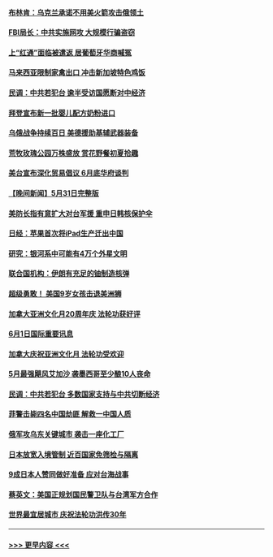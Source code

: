 #### [布林肯：乌克兰承诺不用美火箭攻击俄领土](../pages/prog202/a103444313.md?t=06020801) 
#### [FBI局长：中共实施网攻 大规模行骗盗窃](../pages/prog202/a103444393.md?t=06020801) 
#### [上“红通”面临被遣返 居葡萄牙华商喊冤](../pages/prog202/a103444330.md?t=06020801) 
#### [马来西亚限制家禽出口 冲击新加坡特色鸡饭](../pages/prog202/a103444244.md?t=06020801) 
#### [民调：中共若犯台 逾半受访国愿断对中经济](../pages/prog202/a103444240.md?t=06020801) 
#### [拜登宣布新一批婴儿配方奶粉进口](../pages/prog202/a103444175.md?t=06020801) 
#### [乌俄战争持续百日 美德援助基辅武器装备](../pages/prog202/a103444241.md?t=06020801) 
#### [荒牧玫瑰公园万株盛放 赏花野餐初夏拾趣](../pages/prog202/a103444248.md?t=06020801) 
#### [美台宣布深化贸易倡议 6月底华府谈判](../pages/prog202/a103444116.md?t=06020801) 
#### [【晚间新闻】5月31日完整版](../pages/prog202/a103443598.md?t=06020801) 
#### [美防长指有意扩大对台军援 重申日韩核保护伞](../pages/prog202/a103444072.md?t=06020801) 
#### [日经：苹果首次将iPad生产迁出中国](../pages/prog202/a103444044.md?t=06020801) 
#### [研究：银河系中可能有4万个外星文明](../pages/prog202/a103443892.md?t=06020801) 
#### [联合国机构：伊朗有充足的铀制造核弹](../pages/prog202/a103443909.md?t=06020801) 
#### [超级勇敢！ 美国9岁女孩击退美洲狮](../pages/prog202/a103443900.md?t=06020801) 
#### [加拿大亚洲文化月20周年庆 法轮功获好评](../pages/prog202/a103443870.md?t=06020801) 
#### [6月1日国际重要讯息](../pages/prog202/a103443861.md?t=06020801) 
#### [加拿大庆祝亚洲文化月 法轮功受欢迎](../pages/prog202/a103443127.md?t=06020801) 
#### [5月最强飓风艾加沙 袭墨西哥至少酿10人丧命](../pages/prog202/a103443829.md?t=06020801) 
#### [民调：中共若犯台 多数国家支持与中共切断经济](../pages/prog202/a103443805.md?t=06020801) 
#### [菲警击毙四名中国劫匪 解救一中国人质](../pages/prog202/a103443783.md?t=06020801) 
#### [俄军攻乌东关键城市 袭击一座化工厂](../pages/prog202/a103443761.md?t=06020801) 
#### [日本放宽入境管制 近百国家免筛检与隔离](../pages/prog202/a103443636.md?t=06020801) 
#### [9成日本人赞同做好准备 应对台海战事](../pages/prog202/a103443635.md?t=06020801) 
#### [蔡英文：美国正规划国民警卫队与台湾军方合作](../pages/prog202/a103443545.md?t=06020801) 
#### [世界最宜居城市 庆祝法轮功洪传30年](../pages/prog202/a103443362.md?t=06020801) 

----
#### [ >>> 更早内容 <<< ](../indexes/prog202-earlier.md)
